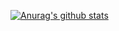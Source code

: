 [![Anurag's github stats](https://github-readme-stats.vercel.app/api?username=bashforger&theme=default&show_icons=true&count_private=true&custom_title=Stats)](https://github.com/anuraghazra/github-readme-stats)
